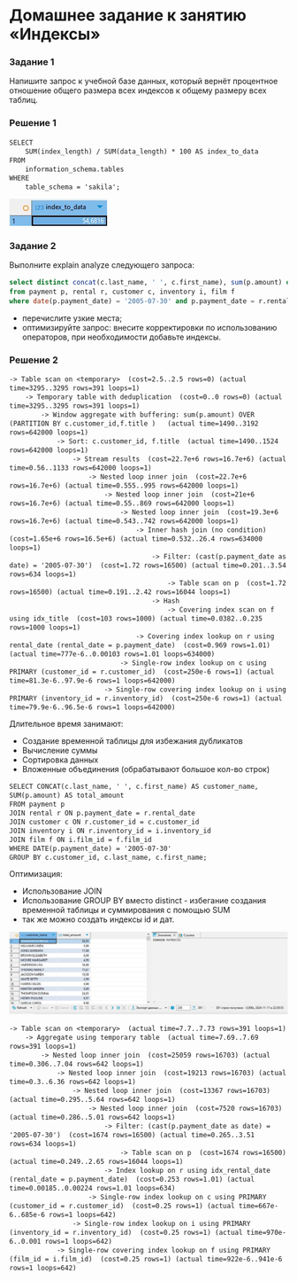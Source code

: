 # Домашнее задание к занятию «Индексы»

### Задание 1
Напишите запрос к учебной базе данных, который вернёт процентное отношение общего размера всех индексов к общему размеру всех таблиц.

### Решение 1

```mysql
SELECT 
    SUM(index_length) / SUM(data_length) * 100 AS index_to_data
FROM 
    information_schema.tables
WHERE 
    table_schema = 'sakila';
```
![index-ratio](./media/Снимок%20экрана%202024-11-11%20211137.jpg)


### Задание 2
Выполните explain analyze следующего запроса:
```sql
select distinct concat(c.last_name, ' ', c.first_name), sum(p.amount) over (partition by c.customer_id, f.title)
from payment p, rental r, customer c, inventory i, film f
where date(p.payment_date) = '2005-07-30' and p.payment_date = r.rental_date and r.customer_id = c.customer_id and i.inventory_id = r.inventory_id
```
- перечислите узкие места;
- оптимизируйте запрос: внесите корректировки по использованию операторов, при необходимости добавьте индексы.

### Решение 2

```
-> Table scan on <temporary>  (cost=2.5..2.5 rows=0) (actual time=3295..3295 rows=391 loops=1)
    -> Temporary table with deduplication  (cost=0..0 rows=0) (actual time=3295..3295 rows=391 loops=1)
        -> Window aggregate with buffering: sum(p.amount) OVER (PARTITION BY c.customer_id,f.title )   (actual time=1490..3192 rows=642000 loops=1)
            -> Sort: c.customer_id, f.title  (actual time=1490..1524 rows=642000 loops=1)
                -> Stream results  (cost=22.7e+6 rows=16.7e+6) (actual time=0.56..1133 rows=642000 loops=1)
                    -> Nested loop inner join  (cost=22.7e+6 rows=16.7e+6) (actual time=0.555..995 rows=642000 loops=1)
                        -> Nested loop inner join  (cost=21e+6 rows=16.7e+6) (actual time=0.55..869 rows=642000 loops=1)
                            -> Nested loop inner join  (cost=19.3e+6 rows=16.7e+6) (actual time=0.543..742 rows=642000 loops=1)
                                -> Inner hash join (no condition)  (cost=1.65e+6 rows=16.5e+6) (actual time=0.532..26.4 rows=634000 loops=1)
                                    -> Filter: (cast(p.payment_date as date) = '2005-07-30')  (cost=1.72 rows=16500) (actual time=0.201..3.54 rows=634 loops=1)
                                        -> Table scan on p  (cost=1.72 rows=16500) (actual time=0.191..2.42 rows=16044 loops=1)
                                    -> Hash
                                        -> Covering index scan on f using idx_title  (cost=103 rows=1000) (actual time=0.0382..0.235 rows=1000 loops=1)
                                -> Covering index lookup on r using rental_date (rental_date = p.payment_date)  (cost=0.969 rows=1.01) (actual time=777e-6..0.00103 rows=1.01 loops=634000)
                            -> Single-row index lookup on c using PRIMARY (customer_id = r.customer_id)  (cost=250e-6 rows=1) (actual time=81.3e-6..97.9e-6 rows=1 loops=642000)
                        -> Single-row covering index lookup on i using PRIMARY (inventory_id = r.inventory_id)  (cost=250e-6 rows=1) (actual time=79.9e-6..96.5e-6 rows=1 loops=642000)

```
Длительное время занимают:
- Создание временной таблицы для избежания дубликатов
- Вычисление суммы
- Сортировка данных
- Вложенные объединения (обрабатывают большое кол-во строк)

```mysql
SELECT CONCAT(c.last_name, ' ', c.first_name) AS customer_name, SUM(p.amount) AS total_amount
FROM payment p
JOIN rental r ON p.payment_date = r.rental_date
JOIN customer c ON r.customer_id = c.customer_id
JOIN inventory i ON r.inventory_id = i.inventory_id
JOIN film f ON i.film_id = f.film_id
WHERE DATE(p.payment_date) = '2005-07-30'
GROUP BY c.customer_id, c.last_name, c.first_name;
```

Оптимизация: 
- Использование JOIN
- Использование GROUP BY вместо distinct - избегание создания временной таблицы и суммирования с помощью SUM
- так же можно создать индексы id и дат.


![query-result](./media/Снимок%20экрана%202024-11-11%20224038.jpg)

```
-> Table scan on <temporary>  (actual time=7.7..7.73 rows=391 loops=1)
    -> Aggregate using temporary table  (actual time=7.69..7.69 rows=391 loops=1)
        -> Nested loop inner join  (cost=25059 rows=16703) (actual time=0.306..7.04 rows=642 loops=1)
            -> Nested loop inner join  (cost=19213 rows=16703) (actual time=0.3..6.36 rows=642 loops=1)
                -> Nested loop inner join  (cost=13367 rows=16703) (actual time=0.295..5.64 rows=642 loops=1)
                    -> Nested loop inner join  (cost=7520 rows=16703) (actual time=0.286..5.01 rows=642 loops=1)
                        -> Filter: (cast(p.payment_date as date) = '2005-07-30')  (cost=1674 rows=16500) (actual time=0.265..3.51 rows=634 loops=1)
                            -> Table scan on p  (cost=1674 rows=16500) (actual time=0.249..2.65 rows=16044 loops=1)
                        -> Index lookup on r using idx_rental_date (rental_date = p.payment_date)  (cost=0.253 rows=1.01) (actual time=0.00185..0.00224 rows=1.01 loops=634)
                    -> Single-row index lookup on c using PRIMARY (customer_id = r.customer_id)  (cost=0.25 rows=1) (actual time=667e-6..685e-6 rows=1 loops=642)
                -> Single-row index lookup on i using PRIMARY (inventory_id = r.inventory_id)  (cost=0.25 rows=1) (actual time=970e-6..0.001 rows=1 loops=642)
            -> Single-row covering index lookup on f using PRIMARY (film_id = i.film_id)  (cost=0.25 rows=1) (actual time=922e-6..941e-6 rows=1 loops=642)

```
